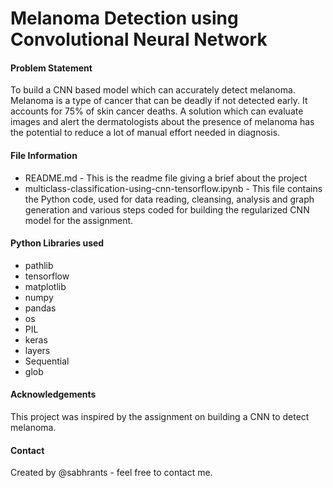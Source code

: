 # Melanoma Detection using Convolutional Neural Network

#### Problem Statement
To build a CNN based model which can accurately detect melanoma. Melanoma is a type of cancer that can be deadly if not detected early. It accounts for 75% of skin cancer deaths. A solution which can evaluate images and alert the dermatologists about the presence of melanoma has the potential to reduce a lot of manual effort needed in diagnosis.

#### File Information
- README.md - This is the readme file giving a brief about the project
- multiclass-classification-using-cnn-tensorflow.ipynb - This file contains the Python code, used for data reading, cleansing, analysis and graph generation and various steps coded for building the regularized CNN model for the assignment.

#### Python Libraries used
- pathlib
-  tensorflow
-  matplotlib
-  numpy
-  pandas
-  os
-  PIL
-  keras
-  layers
-  Sequential
-  glob

#### Acknowledgements

This project was inspired by the assignment on building a CNN to detect melanoma.

#### Contact

Created by @sabhrants - feel free to contact me.